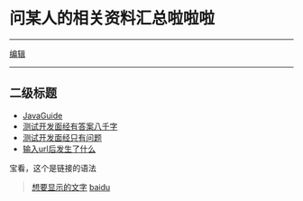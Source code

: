 # 问某人的相关资料汇总啦啦啦
---
[编辑](https://github.com/wenjy337/interview/edit/main/README.md)


---

## 二级标题
- [JavaGuide](https://javaguide.cn)
- [测试开发面经有答案八千字](https://mp.weixin.qq.com/s/ogfdAghgJH6RtLNGfwsIsA)
- [测试开发面经只有问题](https://mp.weixin.qq.com/s/Qto9Ny11X2nvKjcWLl1hkw)
- [输入url后发生了什么](https://blog.fundebug.com/2019/02/28/what-happens-from-url-to-webpage/)





宝看，这个是链接的语法

> [想要显示的文字](链接)
>  [baidu](https://www.baidu.com/)

